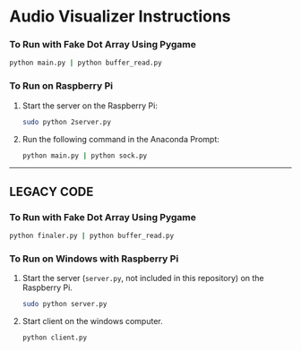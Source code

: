 # Audio Visualizer Instructions


### To Run with Fake Dot Array Using Pygame
```bash
python main.py | python buffer_read.py
```

### To Run on Raspberry Pi
1. Start the server on the Raspberry Pi:
   ```bash
   sudo python 2server.py
   ```
2. Run the following command in the Anaconda Prompt:
   ```bash
   python main.py | python sock.py
   ```

---

## LEGACY CODE

### To Run with Fake Dot Array Using Pygame
```bash
python finaler.py | python buffer_read.py
```

### To Run on Windows with Raspberry Pi
1. Start the server (`server.py`, not included in this repository) on the Raspberry Pi.
   ```bash
   sudo python server.py
   ```
2. Start client on the windows computer.
   ```bash
   python client.py
   ```
